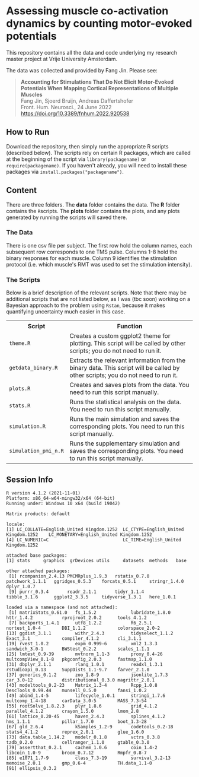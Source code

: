 # Assessing muscle co-activation dynamics by counting motor-evoked potentials

This repository contains all the data and code underlying my research master project at Vrije University Amsterdam.

The data was collected and provided by Fang Jin. Please see:

> __Accounting for Stimulations That Do Not Elicit Motor-Evoked Potentials When Mapping Cortical Representations of Multiple Muscles__  
> Fang Jin, Sjoerd Bruijn, Andreas Daffertshofer  
> Front. Hum. Neurosci., 24 June 2022  
> https://doi.org/10.3389/fnhum.2022.920538

## How to Run

Download the repository, then simply run the appropriate R scripts (described below). The scripts rely on certain R packages, which are called at the beginning of the script via `library(packagename)` or `require(packagename)`. If you haven't already, you will need to install these packages via `install.packages("packagename")`.

## Content

There are three folders. The **data** folder contains the data. The **R** folder contains the `R`scripts. The **plots** folder contains the plots, and any plots generated by running the scripts will saved there. 

### The Data

There is one csv file per subject. The first row hold the column names, each subsequent row corresponds to one TMS pulse. Columns 1-8 hold the binary responses for each muscle. Column 9 identifies the stimulation protocol (i.e. which muscle's RMT was used to set the stimulation intensity).

### The Scripts

Below is a brief description of the relevant scripts. Note that there may be additional scripts that are not listed below, as I was (tbc soon) working on a Bayesian approach to the problem using `Rstan`, because it makes quantifying uncertainty much easier in this case. 

<table>
    <tr>
        <th>
        Script
        </th>
        <th>
        Function
        </th>
    </tr>
    <tr>
        <td>
        <code>theme.R</code>
        </td>
        <td>
        Creates a custom ggplot2 theme for plotting. This script will be called by other scripts; you do not need to run it.
        </td>
    </tr>
    <tr>
        <td>
        <code>getdata_binary.R</code>
        </td>
        <td>
        Extracts the relevant information from the binary data. This script will be called by other scripts; you do not need to run it. 
        </td>
    </tr>
    <tr>
        <td>
        <code>plots.R</code>
        </td>
        <td>
        Creates and saves plots from the data. You need to run this script manually. 
        </td>
    </tr>
    <tr>
        <td>
        <code>stats.R</code>
        </td>
        <td>
        Runs the statistical analysis on the data. You need to run this script manually. 
        </td>
    </tr>
    <tr>
        <td>
        <code>simulation.R</code>
        </td>
        <td>
        Runs the main simulation and saves the corresponding plots. You need to run this script manually. 
        </td>
    </tr>
    <tr>
        <td>
        <code>simulation_pmi_n.R</code>
        </td>
        <td>
        Runs the supplementary simulation and saves the corresponding plots. You need to run this script manually. 
        </td>
    </tr>
</table>

## Session Info
```
R version 4.1.2 (2021-11-01)  
Platform: x86_64-w64-mingw32/x64 (64-bit)  
Running under: Windows 10 x64 (build 19042)  

Matrix products: default  

locale:  
[1] LC_COLLATE=English_United Kingdom.1252  LC_CTYPE=English_United Kingdom.1252    LC_MONETARY=English_United Kingdom.1252  
[4] LC_NUMERIC=C                            LC_TIME=English_United Kingdom.1252    

attached base packages:  
[1] stats     graphics  grDevices utils     datasets  methods   base     

other attached packages:  
 [1] rcompanion_2.4.13 PMCMRplus_1.9.3   rstatix_0.7.0     patchwork_1.1.1   ggridges_0.5.3    forcats_0.5.1     stringr_1.4.0     dplyr_1.0.7      
 [9] purrr_0.3.4       readr_2.1.1       tidyr_1.1.4       tibble_3.1.6      ggplot2_3.3.5     tidyverse_1.3.1   here_1.0.1       

loaded via a namespace (and not attached):  
 [1] matrixStats_0.61.0   fs_1.5.2             lubridate_1.8.0      httr_1.4.2           rprojroot_2.0.2      tools_4.1.2         
 [7] backports_1.4.1      utf8_1.2.2           R6_2.5.1             nortest_1.0-4        DBI_1.1.2            colorspace_2.0-2    
[13] ggdist_3.1.1         withr_2.4.3          tidyselect_1.1.2     Exact_3.1            compiler_4.1.2       cli_3.1.1           
[19] rvest_1.0.2          expm_0.999-6         xml2_1.3.3           sandwich_3.0-1       BWStest_0.2.2        scales_1.1.1        
[25] lmtest_0.9-39        mvtnorm_1.1-3        proxy_0.4-26         multcompView_0.1-8   pkgconfig_2.0.3      fastmap_1.1.0       
[31] dbplyr_2.1.1         rlang_1.0.1          readxl_1.3.1         rstudioapi_0.13      SuppDists_1.1-9.7    farver_2.1.0        
[37] generics_0.1.2       zoo_1.8-9            jsonlite_1.7.3       car_3.0-12           distributional_0.3.0 magrittr_2.0.1      
[43] modeltools_0.2-23    Matrix_1.3-4         Rcpp_1.0.8           DescTools_0.99.44    munsell_0.5.0        fansi_1.0.2         
[49] abind_1.4-5          lifecycle_1.0.1      stringi_1.7.6        multcomp_1.4-18      carData_3.0-5        MASS_7.3-54         
[55] rootSolve_1.8.2.3    plyr_1.8.6           grid_4.1.2           parallel_4.1.2       crayon_1.5.0         lmom_2.8            
[61] lattice_0.20-45      haven_2.4.3          splines_4.1.2        hms_1.1.1            pillar_1.7.0         boot_1.3-28         
[67] gld_2.6.4            kSamples_1.2-9       codetools_0.2-18     stats4_4.1.2         reprex_2.0.1         glue_1.6.0          
[73] data.table_1.14.2    modelr_0.1.8         vctrs_0.3.8          tzdb_0.2.0           cellranger_1.1.0     gtable_0.3.0        
[79] assertthat_0.2.1     cachem_1.0.6         coin_1.4-2           libcoin_1.0-9        broom_0.7.12         Rmpfr_0.8-7         
[85] e1071_1.7-9          class_7.3-19         survival_3.2-13      memoise_2.0.1        gmp_0.6-4            TH.data_1.1-0       
[91] ellipsis_0.3.2
```
